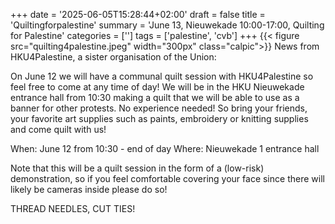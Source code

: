 +++
date = '2025-06-05T15:28:44+02:00'
draft = false
title = 'Quiltingforpalestine'
summary = 'June 13, Nieuwekade 10:00-17:00, Quilting for Palestine'
categories = ['']
tags = ['palestine', 'cvb']
+++
{{< figure src="quilting4palestine.jpeg" width="300px" class="calpic">}}
News from HKU4Palestine, a sister organisation of the Union:

On June 12 we will have a communal quilt session with HKU4Palestine so feel free to come at any time of day! We will be in the HKU Nieuwekade entrance hall from 10:30 making a quilt that we will be able to use as a banner for other protests. No experience needed! So bring your friends, your favorite art supplies such as paints, embroidery or knitting supplies and come quilt with us!

When: June 12 from 10:30 - end of day Where: Nieuwekade 1 entrance hall

Note that this will be a quilt session in the form of a (low-risk) demonstration, so if you feel comfortable covering your face since there will likely be cameras inside please do so!

THREAD NEEDLES, CUT TIES!
